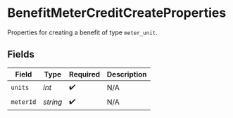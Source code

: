 # BenefitMeterCreditCreateProperties

Properties for creating a benefit of type `meter_unit`.


## Fields

| Field              | Type               | Required           | Description        |
| ------------------ | ------------------ | ------------------ | ------------------ |
| `units`            | *int*              | :heavy_check_mark: | N/A                |
| `meterId`          | *string*           | :heavy_check_mark: | N/A                |
